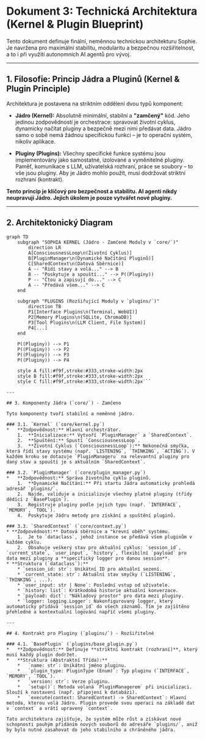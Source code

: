 # Dokument 3: Technická Architektura (Kernel & Plugin Blueprint)

Tento dokument definuje finální, neměnnou technickou architekturu Sophie. Je navržena pro maximální stabilitu, modularitu a bezpečnou rozšiřitelnost, a to i při využití autonomních AI agentů pro vývoj.

---

## 1. Filosofie: Princip Jádra a Pluginů (Kernel & Plugin Principle)

Architektura je postavena na striktním oddělení dvou typů komponent:

*   **Jádro (Kernel):** Absolutně minimální, stabilní a **"zamčený"** kód. Jeho jedinou zodpovědností je orchestrace: spravovat životní cyklus, dynamicky načítat pluginy a bezpečně mezi nimi předávat data. Jádro samo o sobě nemá žádnou specifickou funkci – je to operační systém, nikoliv aplikace.

*   **Pluginy (Plugins):** Všechny specifické funkce systému jsou implementovány jako samostatné, izolované a vyměnitelné pluginy. Paměť, komunikace s LLM, uživatelská rozhraní, práce se soubory – to vše jsou pluginy. Aby je Jádro mohlo použít, musí dodržovat striktní rozhraní (kontrakt).

**Tento princip je klíčový pro bezpečnost a stabilitu. AI agenti nikdy neupravují Jádro. Jejich úkolem je pouze vytvářet nové pluginy.**

---

## 2. Architektonický Diagram

```mermaid
graph TD
    subgraph "SOPHIA KERNEL (Jádro - Zamčené Moduly v `core/`)"
        direction LR
        A[ConsciousnessLoop\n(Životní Cyklus)]
        B[PluginManager\n(Dynamické Načítání Pluginů)]
        C[SharedContext\n(Datová Sběrnice)]
        A -- "Řídí stavy a volá..." --> B
        B -- "Poskytuje a spouští..." --> P((Pluginy))
        P -- "Čtou a zapisují do..." --> C
        A -- "Předává všem..." --> C
    end

    subgraph "PLUGINS (Rozšiřující Moduly v `plugins/`)"
        direction TB
        P1[Interface Plugins\n(Terminal, WebUI)]
        P2[Memory Plugins\n(SQLite, ChromaDB)]
        P3[Tool Plugins\n(LLM Client, File System)]
        P4[...]
    end

    P((Pluginy)) --> P1
    P((Pluginy)) --> P2
    P((Pluginy)) --> P3
    P((Pluginy)) --> P4

    style A fill:#f9f,stroke:#333,stroke-width:2px
    style B fill:#f9f,stroke:#333,stroke-width:2px
    style C fill:#f9f,stroke:#333,stroke-width:2px```

---

## 3. Komponenty Jádra (`core/`) - Zamčeno

Tyto komponenty tvoří stabilní a neměnné jádro.

### 3.1. `Kernel` (`core/kernel.py`)
*   **Zodpovědnost:** Hlavní orchestrátor.
    1.  **Inicializace:** Vytvoří `PluginManager` a `SharedContext`.
    2.  **Spuštění:** Spustí `ConsciousnessLoop`.
    3.  **Životní Cyklus (`ConsciousnessLoop`):** Nekonečná smyčka, která řídí stavy systému (např. `LISTENING`, `THINKING`, `ACTING`). V každém kroku se dotazuje `PluginManageru` na relevantní pluginy pro daný stav a spouští je s aktuálním `SharedContext`.

### 3.2. `PluginManager` (`core/plugin_manager.py`)
*   **Zodpovědnost:** Správa životního cyklu pluginů.
    1.  **Dynamické Načítání:** Při startu Jádra automaticky prohledá adresář `plugins/`.
    2.  Najde, validuje a inicializuje všechny platné pluginy (třídy dědící z `BasePlugin`).
    3.  Registruje pluginy podle jejich typu (např. `INTERFACE`, `MEMORY`, `TOOL`).
    4.  Poskytuje Jádru metody pro získání a spuštění pluginů.

### 3.3. `SharedContext` (`core/context.py`)
* **Zodpovědnost:** Datová sběrnice a "krevní oběh" systému.
    1.  Je to `dataclass`, jehož instance se předává všem pluginům v každém cyklu.
    2.  Obsahuje veškerý stav pro aktuální cyklus: `session_id`, `current_state`, `user_input`, `history`, flexibilní `payload` pro data mezi pluginy a **specifický logger pro danou session**.
* **Struktura (`dataclass`):**
    * `session_id: str`: Unikátní ID pro aktuální sezení.
    * `current_state: str`: Aktuální stav smyčky (`LISTENING`, `THINKING`, ...).
    * `user_input: str | None`: Poslední vstup od uživatele.
    * `history: list`: Krátkodobá historie aktuální konverzace.
    * `payload: dict`: "Nákladový prostor" pro data mezi pluginy.
    * `logger: logging.Logger`: Nakonfigurovaný logger, který automaticky přidává `session_id` do všech záznamů. Tím je zajištěno přehledné a kontextuální logování napříč všemi pluginy.

---

## 4. Kontrakt pro Pluginy (`plugins/`) - Rozšiřitelné

### 4.1. `BasePlugin` (`plugins/base_plugin.py`)
*   **Zodpovědnost:** Definuje **striktní kontrakt (rozhraní)**, který musí každý plugin dodržet.
*   **Struktura (Abstraktní Třída):**
    *   `name: str`: Unikátní jméno pluginu.
    *   `plugin_type: PluginType (Enum)`: Typ pluginu (`INTERFACE`, `MEMORY`, `TOOL`).
    *   `version: str`: Verze pluginu.
    *   `setup()`: Metoda volaná `PluginManagerem` při inicializaci. Slouží k nastavení (např. připojení k databázi).
    *   `execute(context: SharedContext) -> SharedContext`: Hlavní metoda, kterou volá Jádro. Plugin provede svou operaci na základě dat v `context` a vrátí upravený `context`.

Tato architektura zajišťuje, že systém může růst a získávat nové schopnosti pouhým přidáním nových souborů do adresáře `plugins/`, aniž by bylo nutné zasahovat do jeho stabilního a chráněného jádra.